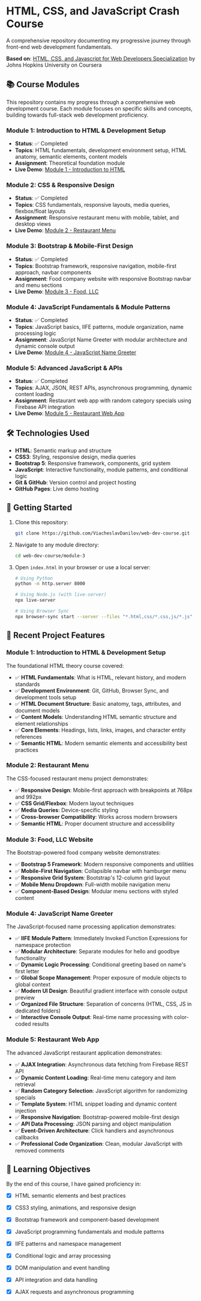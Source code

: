 # HTML, CSS, and JavaScript Crash Course

A comprehensive repository documenting my progressive journey through front-end web development fundamentals.

**Based on**: [HTML, CSS, and Javascript for Web Developers Specialization](https://www.coursera.org/specializations/html-css-javascript-for-web-developers) by Johns Hopkins University on Coursera

## 📚 Course Modules

This repository contains my progress through a comprehensive web development course. Each module focuses on specific skills and concepts, building towards full-stack web development proficiency.

### Module 1: Introduction to HTML & Development Setup
- **Status**: ✅ Completed
- **Topics**: HTML fundamentals, development environment setup, HTML anatomy, semantic elements, content models
- **Assignment**: Theoretical foundation module
- **Live Demo**: [Module 1 - Introduction to HTML](https://viacheslavdanilov.github.io/web-dev-course/module-1/)

### Module 2: CSS & Responsive Design
- **Status**: ✅ Completed
- **Topics**: CSS fundamentals, responsive layouts, media queries, flexbox/float layouts
- **Assignment**: Responsive restaurant menu with mobile, tablet, and desktop views
- **Live Demo**: [Module 2 - Restaurant Menu](https://viacheslavdanilov.github.io/web-dev-course/module-2/)

### Module 3: Bootstrap & Mobile-First Design
- **Status**: ✅ Completed
- **Topics**: Bootstrap framework, responsive navigation, mobile-first approach, navbar components
- **Assignment**: Food company website with responsive Bootstrap navbar and menu sections
- **Live Demo**: [Module 3 - Food, LLC](https://viacheslavdanilov.github.io/web-dev-course/module-3/)

### Module 4: JavaScript Fundamentals & Module Patterns
- **Status**: ✅ Completed
- **Topics**: JavaScript basics, IIFE patterns, module organization, name processing logic
- **Assignment**: JavaScript Name Greeter with modular architecture and dynamic console output
- **Live Demo**: [Module 4 - JavaScript Name Greeter](https://viacheslavdanilov.github.io/web-dev-course/module-4/)

### Module 5: Advanced JavaScript & APIs
- **Status**: ✅ Completed
- **Topics**: AJAX, JSON, REST APIs, asynchronous programming, dynamic content loading
- **Assignment**: Restaurant web app with random category specials using Firebase API integration
- **Live Demo**: [Module 5 - Restaurant Web App](https://viacheslavdanilov.github.io/web-dev-course/module-5/)

## 🛠 Technologies Used

- **HTML**: Semantic markup and structure
- **CSS3**: Styling, responsive design, media queries
- **Bootstrap 5**: Responsive framework, components, grid system
- **JavaScript**: Interactive functionality, module patterns, and conditional logic
- **Git & GitHub**: Version control and project hosting
- **GitHub Pages**: Live demo hosting

## 🚀 Getting Started

1. Clone this repository:
   ```bash
   git clone https://github.com/ViacheslavDanilov/web-dev-course.git
   ```

2. Navigate to any module directory:
   ```bash
   cd web-dev-course/module-3
   ```

3. Open `index.html` in your browser or use a local server:
   ```bash
   # Using Python
   python -m http.server 8000
   
   # Using Node.js (with live-server)
   npx live-server
   
   # Using Browser Sync
   npx browser-sync start --server --files "*.html,css/*.css,js/*.js"
   ```

## 📱 Recent Project Features

### Module 1: Introduction to HTML & Development Setup
The foundational HTML theory course covered:

- ✅ **HTML Fundamentals**: What is HTML, relevant history, and modern standards
- ✅ **Development Environment**: Git, GitHub, Browser Sync, and development tools setup
- ✅ **HTML Document Structure**: Basic anatomy, tags, attributes, and document models
- ✅ **Content Models**: Understanding HTML semantic structure and element relationships
- ✅ **Core Elements**: Headings, lists, links, images, and character entity references
- ✅ **Semantic HTML**: Modern semantic elements and accessibility best practices

### Module 2: Restaurant Menu
The CSS-focused restaurant menu project demonstrates:

- ✅ **Responsive Design**: Mobile-first approach with breakpoints at 768px and 992px
- ✅ **CSS Grid/Flexbox**: Modern layout techniques
- ✅ **Media Queries**: Device-specific styling
- ✅ **Cross-browser Compatibility**: Works across modern browsers
- ✅ **Semantic HTML**: Proper document structure and accessibility

### Module 3: Food, LLC Website
The Bootstrap-powered food company website demonstrates:

- ✅ **Bootstrap 5 Framework**: Modern responsive components and utilities
- ✅ **Mobile-First Navigation**: Collapsible navbar with hamburger menu
- ✅ **Responsive Grid System**: Bootstrap's 12-column grid layout
- ✅ **Mobile Menu Dropdown**: Full-width mobile navigation menu
- ✅ **Component-Based Design**: Modular menu sections with styled content

### Module 4: JavaScript Name Greeter
The JavaScript-focused name processing application demonstrates:

- ✅ **IIFE Module Pattern**: Immediately Invoked Function Expressions for namespace protection
- ✅ **Modular Architecture**: Separate modules for hello and goodbye functionality
- ✅ **Dynamic Logic Processing**: Conditional greeting based on name's first letter
- ✅ **Global Scope Management**: Proper exposure of module objects to global context
- ✅ **Modern UI Design**: Beautiful gradient interface with console output preview
- ✅ **Organized File Structure**: Separation of concerns (HTML, CSS, JS in dedicated folders)
- ✅ **Interactive Console Output**: Real-time name processing with color-coded results

### Module 5: Restaurant Web App
The advanced JavaScript restaurant application demonstrates:

- ✅ **AJAX Integration**: Asynchronous data fetching from Firebase REST API
- ✅ **Dynamic Content Loading**: Real-time menu category and item retrieval
- ✅ **Random Category Selection**: JavaScript algorithm for randomizing specials
- ✅ **Template System**: HTML snippet loading and dynamic content injection
- ✅ **Responsive Navigation**: Bootstrap-powered mobile-first design
- ✅ **API Data Processing**: JSON parsing and object manipulation
- ✅ **Event-Driven Architecture**: Click handlers and asynchronous callbacks
- ✅ **Professional Code Organization**: Clean, modular JavaScript with removed comments


## 🎯 Learning Objectives

By the end of this course, I have gained proficiency in:

- [x] HTML semantic elements and best practices
- [x] CSS3 styling, animations, and responsive design
- [x] Bootstrap framework and component-based development
- [x] JavaScript programming fundamentals and module patterns
- [x] IIFE patterns and namespace management
- [x] Conditional logic and array processing
- [x] DOM manipulation and event handling
- [x] API integration and data handling
- [x] AJAX requests and asynchronous programming


